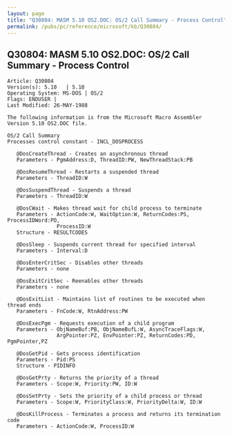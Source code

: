 ```yaml
---
layout: page
title: "Q30804: MASM 5.10 OS2.DOC: OS/2 Call Summary - Process Control"
permalink: /pubs/pc/reference/microsoft/kb/Q30804/
---
```


## Q30804: MASM 5.10 OS2.DOC: OS/2 Call Summary - Process Control

	Article: Q30804
	Version(s): 5.10   | 5.10
	Operating System: MS-DOS | OS/2
	Flags: ENDUSER |
	Last Modified: 26-MAY-1988
	
	The following information is from the Microsoft Macro Assembler
	Version 5.10 OS2.DOC file.
	
	OS/2 Call Summary
	Processes control constant - INCL_DOSPROCESS
	
	   @DosCreateThread - Creates an asynchronous thread
	   Parameters - PgmAddress:D, ThreadID:PW, NewThreadStack:PB
	
	   @DosResumeThread - Restarts a suspended thread
	   Parameters - ThreadID:W
	
	   @DosSuspendThread - Suspends a thread
	   Parameters - ThreadID:W
	
	   @DosCWait - Makes thread wait for child process to terminate
	   Parameters - ActionCode:W, WaitOption:W, ReturnCodes:PS, ProcessIDWord:PD,
	                ProcessID:W
	   Structure - RESULTCODES
	
	   @DosSleep - Suspends current thread for specified interval
	   Parameters - Interval:D
	
	   @DosEnterCritSec - Disables other threads
	   Parameters - none
	
	   @DosExitCritSec - Reenables other threads
	   Parameters - none
	
	   @DosExitList - Maintains list of routines to be executed when thread ends
	   Parameters - FnCode:W, RtnAddress:PW
	
	   @DosExecPgm - Requests execution of a child program
	   Parameters - ObjNameBuf:PB, ObjNameBufL:W, AsyncTraceFlags:W,
	                ArgPointer:PZ, EnvPointer:PZ, ReturnCodes:PD, PgmPointer,PZ
	
	   @DosGetPid - Gets process identification
	   Parameters - Pid:PS
	   Structure - PIDINFO
	
	   @DosGetPrty - Returns the priority of a thread
	   Parameters - Scope:W, Priority:PW, ID:W
	
	   @DosSetPrty - Sets the priority of a child process or thread
	   Parameters - Scope:W, PriorityClass:W, PriorityDelta:W, ID:W
	
	   @DosKillProcess - Terminates a process and returns its termination code
	   Parameters - ActionCode:W, ProcessID:W
